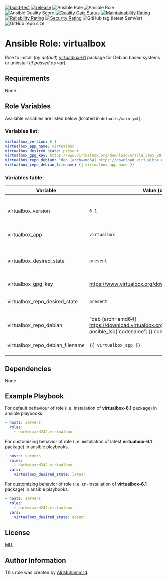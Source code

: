 [![build-test](https://github.com/darkwizard242/ansible-role-virtualbox/workflows/build-and-test/badge.svg?branch=master)](https://github.com/darkwizard242/ansible-role-virtualbox/actions?query=workflow%3Abuild-and-test) [![release](https://github.com/darkwizard242/ansible-role-virtualbox/workflows/release/badge.svg)](https://github.com/darkwizard242/ansible-role-virtualbox/actions?query=workflow%3Arelease)  ![Ansible Role](https://img.shields.io/ansible/role/48401?color=dark%20green%20) ![Ansible Role](https://img.shields.io/ansible/role/d/48401?label=role%20downloads) ![Ansible Quality Score](https://img.shields.io/ansible/quality/48401?label=ansible%20quality%20score) [![Quality Gate Status](https://sonarcloud.io/api/project_badges/measure?project=ansible-role-virtualbox&metric=alert_status)](https://sonarcloud.io/dashboard?id=ansible-role-virtualbox) [![Maintainability Rating](https://sonarcloud.io/api/project_badges/measure?project=ansible-role-virtualbox&metric=sqale_rating)](https://sonarcloud.io/dashboard?id=ansible-role-virtualbox) [![Reliability Rating](https://sonarcloud.io/api/project_badges/measure?project=ansible-role-virtualbox&metric=reliability_rating)](https://sonarcloud.io/dashboard?id=ansible-role-virtualbox) [![Security Rating](https://sonarcloud.io/api/project_badges/measure?project=ansible-role-virtualbox&metric=security_rating)](https://sonarcloud.io/dashboard?id=ansible-role-virtualbox) ![GitHub tag (latest SemVer)](https://img.shields.io/github/tag/darkwizard242/ansible-role-virtualbox?label=release) ![GitHub repo size](https://img.shields.io/github/repo-size/darkwizard242/ansible-role-virtualbox?color=orange&style=flat-square)

# Ansible Role: virtualbox

Role to install (_by default_) [virtualbox-6.1](https://www.virtualbox.org/) package for Debian based systems or uninstall (_if passed as var_).

## Requirements

None.

## Role Variables

Available variables are listed below (located in `defaults/main.yml`):

### Variables list:

```yaml
virtualbox_version: 6.1
virtualbox_app_name: virtualbox
virtualbox_desired_state: present
virtualbox_gpg_key: https://www.virtualbox.org/download/oracle_vbox_2016.asc
virtualbox_repo_debian: "deb [arch=amd64] https://download.virtualbox.org/virtualbox/debian {{ ansible_lsb['codename'] }} contrib"
virtualbox_repo_debian_filename: {{ virtualbox_app_name }}
```

### Variables table:

Variable                        | Value (default)                                                                                              | Description
------------------------------- | ------------------------------------------------------------------------------------------------------------ | -------------------------------------------------------------------------------------------------------------------------------------------------
virtualbox_version              | `6.1`                                                                                                        | Version of virtualbox to append to the virtualbox_app variable during the installation task.
virtualbox_app                  | `virtualbox`                                                                                                 | Defines the app to install i.e. **virtualbox**
virtualbox_desired_state        | `present`                                                                                                    | Defined to dynamically set whether to install (i.e. either `present` or `latest`) or uninstall (i.e. `absent`) the package. Defaults to `present`
virtualbox_gpg_key              | <https://www.virtualbox.org/download/oracle_vbox_2016.asc>                                                   | GPG key for Virtualbox
virtualbox_repo_desired_state   | `present`                                                                                                    | State for repo to download Virtualbox from. Can either be 'present' or 'absent'.
virtualbox_repo_debian          | "deb [arch=amd64] <https://download.virtualbox.org/virtualbox/debian> {{ ansible_lsb['codename'] }} contrib" | Virtualbox's repo link for Debian based systems.
virtualbox_repo_debian_filename | `{{ virtualbox_app }}`                                                                                       | Name of file to save for virtualbox's repo in `/etc/apt/sources.list.d/`

## Dependencies

None

## Example Playbook

For default behaviour of role (i.e. installation of **virtualbox-6.1** package) in ansible playbooks.

```yaml
- hosts: servers
  roles:
    - darkwizard242.virtualbox
```

For customizing behavior of role (i.e. installation of latest **virtualbox-6.1** package) in ansible playbooks.

```yaml
- hosts: servers
  roles:
    - darkwizard242.virtualbox
  vars:
    virtualbox_desired_state: latest
```

For customizing behavior of role (i.e. un-installation of **virtualbox-6.1** package) in ansible playbooks.

```yaml
- hosts: servers
  roles:
    - darkwizard242.virtualbox
  vars:
    virtualbox_desired_state: absent
```

## License

[MIT](https://github.com/darkwizard242/ansible-role-virtualbox/blob/master/LICENSE)

## Author Information

This role was created by [Ali Muhammad](https://www.linkedin.com/in/ali-muhammad-759791130/).
